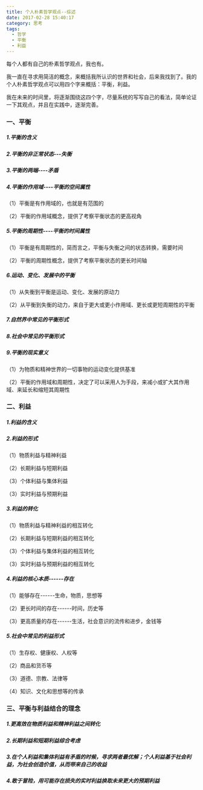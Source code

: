 ```yaml
---
title: 个人朴素哲学观点--综述
date: 2017-02-28 15:40:17
category: 思考
tags:
  - 哲学
  - 平衡
  - 利益
---
```


每个人都有自己的朴素哲学观点，我也有。

我一直在寻求用简洁的概念，来概括我所认识的世界和社会，后来我找到了。我的个人朴素哲学观点可以用四个字来概括：平衡，利益。

我在未来的时间里，将逐渐围绕这四个字，尽量系统的写写自己的看法，简单论证一下其观点，并且在实践中，逐渐完善。

<!--more-->

### 一、平衡

##### 1.平衡的含义

##### 2.平衡的非正常状态---失衡

##### 3.平衡的两端----矛盾

##### 4.平衡的作用域----平衡的空间属性

（1）平衡是有作用域的，也就是有范围的

（2）平衡的作用域概念，提供了考察平衡状态的更高视角

##### 5.平衡的周期性----平衡的时间属性

（1）平衡是有周期性的，简而言之，平衡与失衡之间的状态转换，需要时间

（2）平衡的周期性概念，提供了考察平衡状态的更长时间轴

##### 6.运动、变化、发展中的平衡

（1）从失衡到平衡是运动、变化、发展的原动力

（2）从平衡到失衡的动力，来自于更大或更小作用域、更长或更短周期性的平衡

##### 7.自然界中常见的平衡形式

##### 8.社会中常见的平衡形式

##### 9.平衡的现实意义

（1）为物质和精神世界的一切事物的运动变化提供基准

（2）平衡的作用域和周期性，决定了可以采用人为手段，来减小或扩大其作用域、来延长和缩短其周期性

### 二、利益

##### 1.利益的含义

##### 2.利益的形式

（1）物质利益与精神利益

（2）长期利益与短期利益

（3）个体利益与集体利益

（3）实时利益与预期利益

##### 3.利益的转化

（1）物质利益与精神利益的相互转化

（2）长期利益与短期利益的相互转化

（3）个体利益与集体利益的相互转化

（3）实时利益与预期利益的相互转化

##### 4.利益的核心本质------存在

（1）能够存在------生命，物质，思想等

（2）更长时间的存在------时间，历史等

（3）更高质量的存在------生活，社会意识的流传和进步，金钱等

##### 5.社会中常见的利益形式

（1）生存权、健康权、人权等

（2）商品和货币等

（3）道德、宗教、法律等

（4）知识、文化和思想等的传承

### 三、平衡与利益结合的理念

##### 1.更高效在物质利益和精神利益之间转化

##### 2.长期利益和短期利益综合考虑

##### 3.在个人利益和集体利益有矛盾的时候，寻求两者最优解；个人利益基于社会利益，为社会创造价值，从而带来自己的收益

##### 4.敢于冒险，用可能存在损失的实时利益换取未来更大的预期利益
